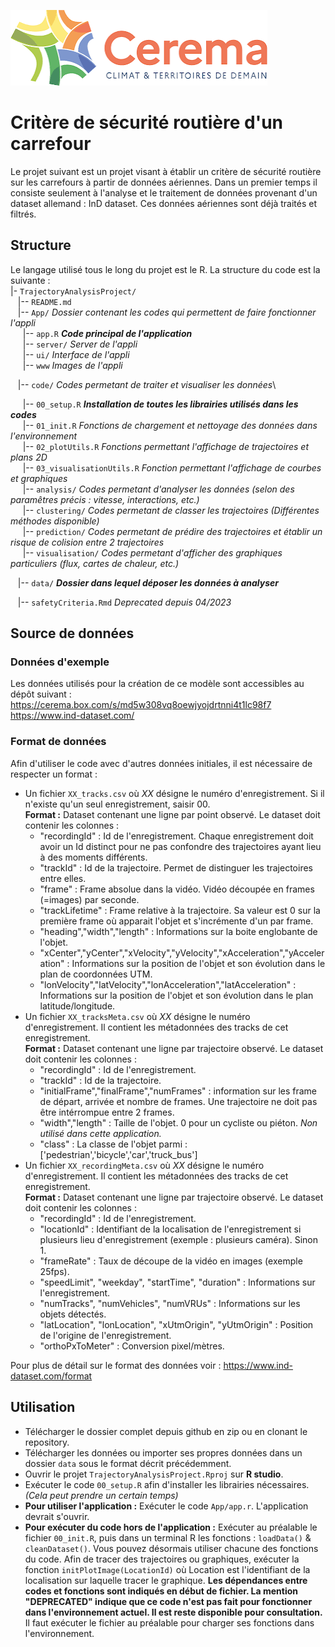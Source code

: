 ![](./App/www/logoCerema.png)

# Critère de sécurité routière d'un carrefour

Le projet suivant est un projet visant à établir un critère de sécurité routière sur les carrefours à partir de données aériennes. Dans un premier temps il consiste seulement à l'analyse et le traitement de données provenant d'un dataset allemand : InD dataset. Ces données aériennes sont déjà traités et filtrés.

## Structure

Le langage utilisé tous le long du projet est le R. La structure du code est la suivante :\
\|- `TrajectoryAnalysisProject/`\
   \|-- `README.md`\
   \|-- `App/` *Dossier contenant les codes qui permettent de faire fonctionner l'appli*\
     \|-- `app.R` ***Code principal de l'application***\
     \|-- `server/` *Server de l'appli*\
     \|-- `ui/` *Interface de l'appli*\
     \|-- `www` *Images de l'appli*

   \|-- `code/` *Codes permetant de traiter et visualiser les données*\

     \|-- `00_setup.R` ***Installation de toutes les librairies utilisés dans les codes***\
     \|-- `01_init.R` *Fonctions de chargement et nettoyage des données dans l'environnement*\
     \|-- `02_plotUtils.R` *Fonctions permettant l'affichage de trajectoires et plans 2D*\
     \|-- `03_visualisationUtils.R` *Fonction permettant l'affichage de courbes et graphiques*\
     \|-- `analysis/` *Codes permetant d'analyser les données (selon des paramêtres précis : vitesse, interactions, etc.)*\
     \|-- `clustering/` *Codes permetant de classer les trajectoires (Différentes méthodes disponible)*\
     \|-- `prediction/` *Codes permetant de prédire des trajectoires et établir un risque de colision entre 2 trajectoires*\
     \|-- `visualisation/` *Codes permetant d'afficher des graphiques particuliers (flux, cartes de chaleur, etc.)*

   \|-- `data/` ***Dossier dans lequel déposer les données à analyser***

   \|-- `safetyCriteria.Rmd` *Deprecated depuis 04/2023*

## Source de données

### Données d'exemple

Les données utilisés pour la création de ce modèle sont accessibles au dépôt suivant : <https://cerema.box.com/s/md5w308vq8oewjyojdrtnni4t1lc98f7> <https://www.ind-dataset.com/>

### Format de données

Afin d'utiliser le code avec d'autres données initiales, il est nécessaire de respecter un format :

-   Un fichier `XX_tracks.csv` où *XX* désigne le numéro d'enregistrement. Si il n'existe qu'un seul enregistrement, saisir 00.   \
    **Format :** Dataset contenant une ligne par point observé. Le dataset doit contenir les colonnes :
    -   "recordingId" : Id de l'enregistrement. Chaque enregistrement doit avoir un Id distinct pour ne pas confondre des trajectoires ayant lieu à des moments différents.
    -   "trackId" : Id de la trajectoire. Permet de distinguer les trajectoires entre elles.
    -   "frame" : Frame absolue dans la vidéo. Vidéo découpée en frames (=images) par seconde.
    -   "trackLifetime" : Frame relative à la trajectoire. Sa valeur est 0 sur la première frame où apparait l'objet et s'incrémente d'un par frame.
    -   "heading","width","length" : Informations sur la boite englobante de l'objet.
    -   "xCenter","yCenter","xVelocity","yVelocity","xAcceleration","yAcceleration" : Informations sur la position de l'objet et son évolution dans le plan de coordonnées UTM.
    -   "lonVelocity","latVelocity","lonAcceleration","latAcceleration" : Informations sur la position de l'objet et son évolution dans le plan latitude/longitude.
-   Un fichier `XX_tracksMeta.csv` où *XX* désigne le numéro d'enregistrement. Il contient les métadonnées des tracks de cet enregistrement.   \
    **Format :** Dataset contenant une ligne par trajectoire observé. Le dataset doit contenir les colonnes :
    -   "recordingId" : Id de l'enregistrement.
    -   "trackId" : Id de la trajectoire.
    -   "initialFrame","finalFrame","numFrames" : information sur les frame de départ, arrivée et nombre de frames. Une trajectoire ne doit pas être intérrompue entre 2 frames.
    -   "width","length" : Taille de l'objet. 0 pour un cycliste ou piéton. *Non utilisé dans cette application.*
    -   "class" : La classe de l'objet parmi : ['pedestrian','bicycle','car','truck_bus']
-   Un fichier `XX_recordingMeta.csv` où *XX* désigne le numéro d'enregistrement. Il contient les métadonnées des tracks de cet enregistrement.   \
    **Format :** Dataset contenant une ligne par trajectoire observé. Le dataset doit contenir les colonnes :
    -   "recordingId" : Id de l'enregistrement.
    -   "locationId" : Identifiant de la localisation de l'enregistrement si plusieurs lieu d'enregistrement (exemple : plusieurs caméra). Sinon 1.
    -   "frameRate" : Taux de découpe de la vidéo en images (exemple 25fps).
    -   "speedLimit", "weekday", "startTime", "duration" : Informations sur l'enregistrement.
    -   "numTracks", "numVehicles", "numVRUs" : Informations sur les objets détectés.
    -   "latLocation", "lonLocation", "xUtmOrigin", "yUtmOrigin" : Position de l'origine de l'enregistrement.
    -   "orthoPxToMeter" : Conversion pixel/mètres.

Pour plus de détail sur le format des données voir : <https://www.ind-dataset.com/format>

## Utilisation

-   Télécharger le dossier complet depuis github en zip ou en clonant le repository.
-   Télécharger les données ou importer ses propres données dans un dossier `data` sous le format décrit précédemment.
-   Ouvrir le projet `TrajectoryAnalysisProject.Rproj` sur **R studio**.
-   Exécuter le code `00_setup.R` afin d'installer les librairies nécessaires. *(Cela peut prendre un certain temps)*
-   **Pour utiliser l'application :** Exécuter le code `App/app.r`. L'application devrait s'ouvrir.
-   **Pour exécuter du code hors de l'application :** Exécuter au préalable le fichier `00_init.R`, puis dans un terminal R les fonctions : `loadData()` & `cleanDataset()`. Vous pouvez désormais utiliser chacune des fonctions du code. Afin de tracer des trajectoires ou graphiques, exécuter la fonction `initPlotImage(LocationId)` où Location est l'identifiant de la localisation sur laquelle tracer le graphique. **Les dépendances entre codes et fonctions sont indiqués en début de fichier. La mention "DEPRECATED" indique que ce code n'est pas fait pour fonctionner dans l'environnement actuel. Il est reste disponible pour consultation.** Il faut exécuter le fichier au préalable pour charger ses fonctions dans l'environnement.
